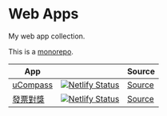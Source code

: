 # Web Apps

My web app collection.

This is a [monorepo](https://en.wikipedia.org/wiki/Monorepo).

| App |  | Source |
|-----|--|--------|
| [uCompass](https://tw-invoice-matcher.netlify.com/) | [![Netlify Status](https://api.netlify.com/api/v1/badges/64880018-fcae-4f08-8c44-d2d1ef53b959/deploy-status)](https://ucompass.netlify.com/) | [Source](/ucompass) |
| [發票對獎](https://tw-invoice-matcher.netlify.com/) | [![Netlify Status](https://api.netlify.com/api/v1/badges/a861618a-264a-4cf3-a275-c3c1541dc007/deploy-status)](https://tw-invoice-matcher.netlify.com/) | [Source](/invoice-matcher) |
